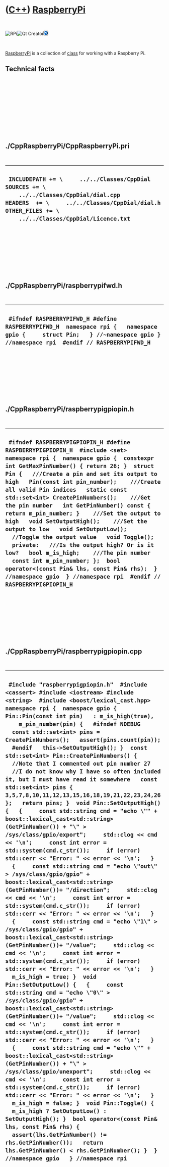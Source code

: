 
 

 

 

 

 

([C++](Cpp.md)) [RaspberryPi](CppRaspberryPi.md)
==================================================

 

![RPi](PicRpi.png)![Qt
Creator](PicQtCreator.png)![Lubuntu](PicLubuntu.png)

 

[RaspberryPi](CppRaspberryPi.md) is a collection of
[class](CppClass.md) for working with a Raspberry Pi.

Technical facts
---------------

 

 

 

 

 

 

./CppRaspberryPi/CppRaspberryPi.pri
-----------------------------------

 

  --------------------------------------------------------------------------------------------------------------------------------------------------------------------------------------------------------
  ` INCLUDEPATH += \     ../../Classes/CppDial  SOURCES += \     ../../Classes/CppDial/dial.cpp  HEADERS  += \     ../../Classes/CppDial/dial.h  OTHER_FILES += \     ../../Classes/CppDial/Licence.txt`
  --------------------------------------------------------------------------------------------------------------------------------------------------------------------------------------------------------

 

 

 

 

 

./CppRaspberryPi/raspberrypifwd.h
---------------------------------

 

  ------------------------------------------------------------------------------------------------------------------------------------------------------------------------------
  ` #ifndef RASPBERRYPIFWD_H #define RASPBERRYPIFWD_H  namespace rpi {   namespace gpio {     struct Pin;   } //~namespace gpio } //namespace rpi  #endif // RASPBERRYPIFWD_H`
  ------------------------------------------------------------------------------------------------------------------------------------------------------------------------------

 

 

 

 

 

./CppRaspberryPi/raspberrypigpiopin.h
-------------------------------------

 

  -------------------------------------------------------------------------------------------------------------------------------------------------------------------------------------------------------------------------------------------------------------------------------------------------------------------------------------------------------------------------------------------------------------------------------------------------------------------------------------------------------------------------------------------------------------------------------------------------------------------------------------------------------------------------------------------------------------------------------------------------------------------------------------------------------------------------------
  ` #ifndef RASPBERRYPIGPIOPIN_H #define RASPBERRYPIGPIOPIN_H  #include <set>  namespace rpi {  namespace gpio {  constexpr int GetMaxPinNumber() { return 26; }  struct Pin {   ///Create a pin and set its output to high   Pin(const int pin_number);    ///Create all valid Pin indices   static const std::set<int> CreatePinNumbers();    ///Get the pin number   int GetPinNumber() const { return m_pin_number; }    ///Set the output to high   void SetOutputHigh();    ///Set the output to low   void SetOutputLow();    //Toggle the output value   void Toggle();    private:   ///Is the output high? Or is it low?   bool m_is_high;    ///The pin number   const int m_pin_number; };  bool operator<(const Pin& lhs, const Pin& rhs);  } //namespace gpio  } //namespace rpi  #endif // RASPBERRYPIGPIOPIN_H`
  -------------------------------------------------------------------------------------------------------------------------------------------------------------------------------------------------------------------------------------------------------------------------------------------------------------------------------------------------------------------------------------------------------------------------------------------------------------------------------------------------------------------------------------------------------------------------------------------------------------------------------------------------------------------------------------------------------------------------------------------------------------------------------------------------------------------------------

 

 

 

 

 

./CppRaspberryPi/raspberrypigpiopin.cpp
---------------------------------------

 

  ----------------------------------------------------------------------------------------------------------------------------------------------------------------------------------------------------------------------------------------------------------------------------------------------------------------------------------------------------------------------------------------------------------------------------------------------------------------------------------------------------------------------------------------------------------------------------------------------------------------------------------------------------------------------------------------------------------------------------------------------------------------------------------------------------------------------------------------------------------------------------------------------------------------------------------------------------------------------------------------------------------------------------------------------------------------------------------------------------------------------------------------------------------------------------------------------------------------------------------------------------------------------------------------------------------------------------------------------------------------------------------------------------------------------------------------------------------------------------------------------------------------------------------------------------------------------------------------------------------------------------------------------------------------------------------------------------------------------------------------------------------------------------------------------------------------------------------------------------------------------------------------------------------------------------------------------------------------------------------------------------------------------------------------------------------------------------------------------------------------------------------------------------------------------------------------------------------------------------------------------------------------------------------------------------------------------------------------------------------------------------------------------------------------------------------------
  ` #include "raspberrypigpiopin.h"  #include <cassert> #include <iostream> #include <string>  #include <boost/lexical_cast.hpp>  namespace rpi {  namespace gpio {   Pin::Pin(const int pin)   : m_is_high(true),     m_pin_number(pin) {   #ifndef NDEBUG   const std::set<int> pins = CreatePinNumbers();   assert(pins.count(pin));   #endif   this->SetOutputHigh(); }  const std::set<int> Pin::CreatePinNumbers() {   //Note that I commented out pin number 27   //I do not know why I have so often included it, but I must have read it somewhere   const std::set<int> pins { 3,5,7,8,10,11,12,13,15,16,18,19,21,22,23,24,26 };   return pins; }  void Pin::SetOutputHigh() {   {     const std::string cmd = "echo \"" + boost::lexical_cast<std::string>(GetPinNumber()) + "\" > /sys/class/gpio/export";     std::clog << cmd << '\n';     const int error = std::system(cmd.c_str());     if (error) std::cerr << "Error: " << error << '\n';   }   {     const std::string cmd = "echo \"out\" > /sys/class/gpio/gpio" + boost::lexical_cast<std::string>(GetPinNumber())+ "/direction";     std::clog << cmd << '\n';     const int error = std::system(cmd.c_str());     if (error) std::cerr << "Error: " << error << '\n';   }   {     const std::string cmd = "echo \"1\" > /sys/class/gpio/gpio" + boost::lexical_cast<std::string>(GetPinNumber())+ "/value";     std::clog << cmd << '\n';     const int error = std::system(cmd.c_str());     if (error) std::cerr << "Error: " << error << '\n';   }   m_is_high = true; }  void Pin::SetOutputLow() {   {     const std::string cmd = "echo \"0\" > /sys/class/gpio/gpio" + boost::lexical_cast<std::string>(GetPinNumber())+ "/value";     std::clog << cmd << '\n';     const int error = std::system(cmd.c_str());     if (error) std::cerr << "Error: " << error << '\n';   }   {     const std::string cmd = "echo \"" + boost::lexical_cast<std::string>(GetPinNumber()) + "\" > /sys/class/gpio/unexport";     std::clog << cmd << '\n';     const int error = std::system(cmd.c_str());     if (error) std::cerr << "Error: " << error << '\n';   }   m_is_high = false; }  void Pin::Toggle() {   m_is_high ? SetOutputLow() : SetOutputHigh(); }  bool operator<(const Pin& lhs, const Pin& rhs) {   assert(lhs.GetPinNumber() != rhs.GetPinNumber());   return lhs.GetPinNumber() < rhs.GetPinNumber(); }  } //namespace gpio   } //namespace rpi`
  ----------------------------------------------------------------------------------------------------------------------------------------------------------------------------------------------------------------------------------------------------------------------------------------------------------------------------------------------------------------------------------------------------------------------------------------------------------------------------------------------------------------------------------------------------------------------------------------------------------------------------------------------------------------------------------------------------------------------------------------------------------------------------------------------------------------------------------------------------------------------------------------------------------------------------------------------------------------------------------------------------------------------------------------------------------------------------------------------------------------------------------------------------------------------------------------------------------------------------------------------------------------------------------------------------------------------------------------------------------------------------------------------------------------------------------------------------------------------------------------------------------------------------------------------------------------------------------------------------------------------------------------------------------------------------------------------------------------------------------------------------------------------------------------------------------------------------------------------------------------------------------------------------------------------------------------------------------------------------------------------------------------------------------------------------------------------------------------------------------------------------------------------------------------------------------------------------------------------------------------------------------------------------------------------------------------------------------------------------------------------------------------------------------------------------------------

 

 

 

 

 

 

